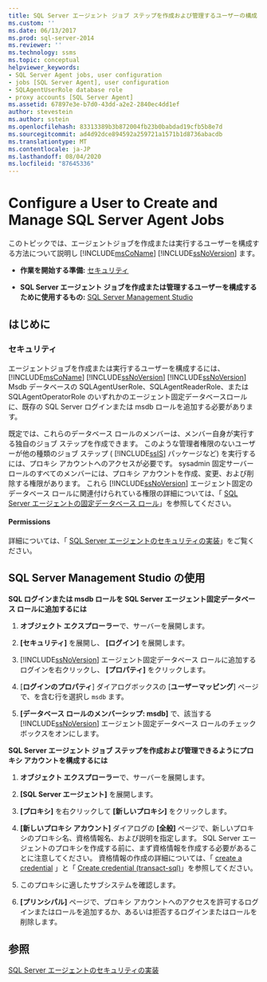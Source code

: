 ```yaml
---
title: SQL Server エージェント ジョブ ステップを作成および管理するユーザーの構成 | Microsoft Docs
ms.custom: ''
ms.date: 06/13/2017
ms.prod: sql-server-2014
ms.reviewer: ''
ms.technology: ssms
ms.topic: conceptual
helpviewer_keywords:
- SQL Server Agent jobs, user configuration
- jobs [SQL Server Agent], user configuration
- SQLAgentUserRole database role
- proxy accounts [SQL Server Agent]
ms.assetid: 67897e3e-b7d0-43dd-a2e2-2840ec4dd1ef
author: stevestein
ms.author: sstein
ms.openlocfilehash: 83313389b3b872004fb23b0babdad19cfb5b8e7d
ms.sourcegitcommit: ad4d92dce894592a259721a1571b1d8736abacdb
ms.translationtype: MT
ms.contentlocale: ja-JP
ms.lasthandoff: 08/04/2020
ms.locfileid: "87645336"
---
```

# <a name="configure-a-user-to-create-and-manage-sql-server-agent-jobs"></a>Configure a User to Create and Manage SQL Server Agent Jobs
  このトピックでは、エージェントジョブを作成または実行するユーザーを構成する方法について説明し [!INCLUDE[msCoName](../../includes/msconame-md.md)] [!INCLUDE[ssNoVersion](../../includes/ssnoversion-md.md)] ます。  
  
-   **作業を開始する準備:** [セキュリティ](#Security)  
  
-   **SQL Server エージェント ジョブを作成または管理するユーザーを構成するために使用するもの:**  [SQL Server Management Studio](#SSMS)  
  
##  <a name="before-you-begin"></a><a name="BeforeYouBegin"></a> はじめに  
  
###  <a name="security"></a><a name="Security"></a> セキュリティ  
 エージェントジョブを作成または実行するユーザーを構成するには、 [!INCLUDE[msCoName](../../includes/msconame-md.md)] [!INCLUDE[ssNoVersion](../../includes/ssnoversion-md.md)] [!INCLUDE[ssNoVersion](../../includes/ssnoversion-md.md)] Msdb データベースの SQLAgentUserRole、SQLAgentReaderRole、または SQLAgentOperatorRole のいずれかのエージェント固定データベースロールに、既存の SQL Server ログインまたは msdb ロールを追加する必要があります。  
  
 既定では、これらのデータベース ロールのメンバーは、メンバー自身が実行する独自のジョブ ステップを作成できます。 このような管理者権限のないユーザーが他の種類のジョブ ステップ ( [!INCLUDE[ssIS](../../includes/ssis-md.md)] パッケージなど) を実行するには、プロキシ アカウントへのアクセスが必要です。 sysadmin 固定サーバー ロールのすべてのメンバーには、プロキシ アカウントを作成、変更、および削除する権限があります。 これら [!INCLUDE[ssNoVersion](../../includes/ssnoversion-md.md)] エージェント固定のデータベース ロールに関連付けられている権限の詳細については、「 [SQL Server エージェントの固定データベース ロール](sql-server-agent-fixed-database-roles.md)」を参照してください。  
  
####  <a name="permissions"></a><a name="Permissions"></a> Permissions  
 詳細については、「 [SQL Server エージェントのセキュリティの実装](implement-sql-server-agent-security.md)」をご覧ください。  
  
##  <a name="using-sql-server-management-studio"></a><a name="SSMS"></a> SQL Server Management Studio の使用  
 **SQL ログインまたは msdb ロールを SQL Server エージェント固定データベース ロールに追加するには**  
  
1.  **オブジェクト エクスプローラー**で、サーバーを展開します。  
  
2.  **[セキュリティ]** を展開し、 **[ログイン]** を展開します。  
  
3.  [!INCLUDE[ssNoVersion](../../includes/ssnoversion-md.md)] エージェント固定データベース ロールに追加するログインを右クリックし、 **[プロパティ]** をクリックします。  
  
4.  [**ログインのプロパティ**] ダイアログボックスの [**ユーザーマッピング**] ページで、を含む行を選択し `msdb` ます。  
  
5.  **[データベース ロールのメンバーシップ: msdb]** で、該当する [!INCLUDE[ssNoVersion](../../includes/ssnoversion-md.md)] エージェント固定データベース ロールのチェック ボックスをオンにします。  
  
 **SQL Server エージェント ジョブ ステップを作成および管理できるようにプロキシ アカウントを構成するには**  
  
1.  **オブジェクト エクスプローラー**で、サーバーを展開します。  
  
2.  **[SQL Server エージェント]** を展開します。  
  
3.  **[プロキシ]** を右クリックして **[新しいプロキシ]** をクリックします。  
  
4.  **[新しいプロキシ アカウント]** ダイアログの **[全般]** ページで、新しいプロキシのプロキシ名、資格情報名、および説明を指定します。 SQL Server エージェントのプロキシを作成する前に、まず資格情報を作成する必要があることに注意してください。 資格情報の作成の詳細については、「 [create a credential](../../relational-databases/security/authentication-access/create-a-credential.md) 」と「 [Create credential &#40;transact-sql&#41;](/sql/t-sql/statements/create-credential-transact-sql)」を参照してください。  
  
5.  このプロキシに適したサブシステムを確認します。  
  
6.  **[プリンシパル]** ページで、プロキシ アカウントへのアクセスを許可するログインまたはロールを追加するか、あるいは拒否するログインまたはロールを削除します。  
  
## <a name="see-also"></a>参照  
 [SQL Server エージェントのセキュリティの実装](implement-sql-server-agent-security.md)  
  
  
